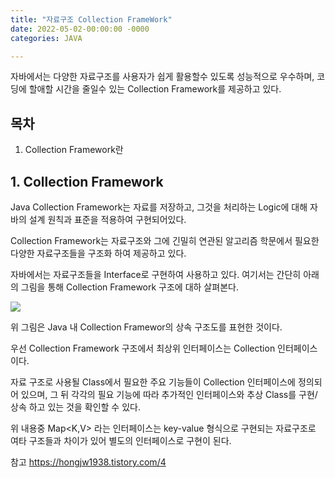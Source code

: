```yaml
---
title: "자료구조 Collection FrameWork"
date: 2022-05-02-00:00:00 -0000
categories: JAVA

---
```


자바에서는 다양한 자료구조를 사용자가 쉽게 활용할수 있도록 성능적으로 우수하며, 코딩에 할애할 시간을 줄일수 있는 Collection Framework를 제공하고 있다. 

## 목차
1. Collection Framework란


## 1. Collection Framework
Java Collection Framework는 자료를 저장하고, 그것을 처리하는 Logic에 대해 자바의 설계 원칙과 표준을 적용하여 구현되어있다.

Collection Framework는 자료구조와 그에 긴밀히 연관된 알고리즘 학문에서 필요한 다양한 자료구조들을 구조화 하여 제공하고 있다. 

자바에서는 자료구조들을 Interface로 구현하여 사용하고 있다. 여기서는 간단히 아래의 그림을 통해 Collection Framework 구조에 대하 살펴본다. 

![](https://img1.daumcdn.net/thumb/R1280x0/?scode=mtistory2&fname=https%3A%2F%2Fblog.kakaocdn.net%2Fdn%2F0lUUP%2FbtqF0SBUrs0%2FcDfv05V7g9eYe08JzO9kX1%2Fimg.png)

위 그림은 Java 내 Collection Framewor의 상속 구조도를 표현한 것이다.

우선 Collection Framework 구조에서 최상위 인터페이스는 Collection 인터페이스 이다.

자료 구조로 사용될 Class에서 필요한 주요 기능들이 Collection 인터페이스에 정의되어 있으며, 그 뒤 각각의 필요 기능에 따라 추가적인 인터페이스와 추상 Class를 구현/상속 하고 있는 것을 확인할 수 있다.

위 내용중 Map<K,V> 라는 인터페이스는 key-value 형식으로 구현되는 자료구조로 여타 구조들과 차이가 있어 별도의 인터페이스로 구현이 된다.




참고
https://hongjw1938.tistory.com/4
